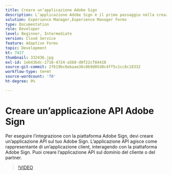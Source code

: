```yaml
---
title: Creare un’applicazione Adobe Sign
description: L’applicazione Adobe Sign è il primo passaggio nella creazione dell’integrazione tra AEM Forms e Adobe Sign.
solution: Experience Manager,Experience Manager Forms
type: Documentation
role: Developer
level: Beginner, Intermediate
version: Cloud Service
feature: Adaptive Forms
topic: Development
kt: 7427
thumbnail: 332436.jpg
exl-id: 1eb43bdc-2718-4724-a5b8-d0f22cf84418
source-git-commit: 2f619bc6ebaae36c8b9d05d8c4ff5c1cc8c18332
workflow-type: tm+mt
source-wordcount: '70'
ht-degree: 0%

---
```


# Creare un’applicazione API Adobe Sign

Per eseguire l’integrazione con la piattaforma Adobe Sign, devi creare un’applicazione API sul tuo Adobe Sign. L’applicazione API agisce come rappresentante di un’applicazione client, interagendo con la piattaforma Adobe Sign. Puoi creare l’applicazione API sul dominio del cliente o del partner.

>[!VIDEO](https://video.tv.adobe.com/v/332436?quality=12&learn=on)
